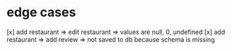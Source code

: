 # edge cases

[x] add restaurant => edit restaurant => values are null, 0, undefined
[x] add restaurant => add review => not saved to db because schema is missing
